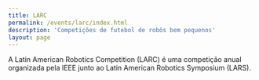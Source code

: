 ```yaml
---
title: LARC
permalink: /events/larc/index.html
description: 'Competições de futebol de robôs bem pequenos'
layout: page
---
```


A Latin American Robotics Competition (LARC) é uma competição anual organizada pela IEEE junto ao Latin American Robotics Symposium (LARS).

